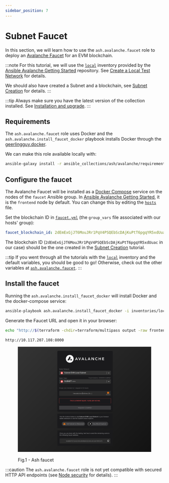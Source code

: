 ```yaml
---
sidebar_position: 7
---
```


# Subnet Faucet

In this section, we will learn how to use the `ash.avalanche.faucet` role to deploy an [Avalanche Faucet](https://github.com/ava-labs/avalanche-faucet) for an EVM blockchain.

:::note
For this tutorial, we will use the [`local`](https://github.com/AshAvalanche/ansible-avalanche-getting-started/tree/main/inventories/local) inventory provided by the [Ansible Avalanche Getting Started](https://github.com/AshAvalanche/ansible-avalanche-getting-started) repository. See [Create a Local Test Network](./local-test-network) for details.

We should also have created a Subnet and a blockchain, see [Subnet Creation](/docs/toolkit/ansible-avalanche-collection/tutorials/subnet-creation) for details.
:::

:::tip
Always make sure you have the latest version of the collection installed. See [Installation and upgrade](/docs/toolkit/ansible-avalanche-collection/installation).
:::

## Requirements

The `ash.avalanche.faucet` role uses Docker and the `ash.avalanche.install_faucet_docker` playbook installs Docker through the [geerlingguy.docker](https://galaxy.ansible.com/geerlingguy/docker).

We can make this role available locally with:

```bash
ansible-galaxy install -r ansible_collections/ash/avalanche/requirements.yml
```

## Configure the faucet

The Avalanche Faucet will be installed as a [Docker Compose](https://docs.docker.com/compose/) service on the nodes of the `faucet` Ansible group. In [Ansible Avalanche Getting Started](https://github.com/AshAvalanche/ansible-avalanche-getting-started), it is the `frontend` node by default. You can change this by editing the [`hosts`](https://github.com/AshAvalanche/ansible-avalanche-getting-started/blob/main/inventories/local/hosts) file.

Set the blockchain ID in [`faucet.yml`](https://github.com/AshAvalanche/ansible-avalanche-getting-started/tree/main/inventories/local/group_vars/faucet.yml) (the `group_vars` file associated with our hosts' group):

```yaml title="inventories/local/group_vars/faucet.yml"
faucet_blockchain_id: 2dEmExGjJT6MouJRr1PqV4PSQEbScDAjKuPtT6pgqYR5xdUuac
```

The blockchain ID (`2dEmExGjJT6MouJRr1PqV4PSQEbScDAjKuPtT6pgqYR5xdUuac` in our case) should be the one created in the [Subnet Creation](/docs/toolkit/ansible-avalanche-collection/tutorials/subnet-creation) tutorial.

:::tip
If you went through all the tutorials with the [`local`](https://github.com/AshAvalanche/ansible-avalanche-getting-started/tree/main/inventories/local) inventory and the default variables, you should be good to go! Otherwise, check out the other variables at [`ash.avalanche.faucet`](/docs/toolkit/ansible-avalanche-collection/reference/roles/avalanche-faucet).
:::

## Install the faucet

Running the `ash.avalanche.install_faucet_docker` will install Docker and the docker-compose service:

```bash
ansible-playbook ash.avalanche.install_faucet_docker -i inventories/local
```

Generate the Faucet URL and open it in your browser:

```bash title="Command"
echo "http://$(terraform -chdir=terraform/multipass output -raw frontend_ip):8000"
```

```bash title="Sample output"
http://10.117.207.108:8000
```

<figure>

![Ash faucet](/img/ash-faucet.png)

<figcaption style={{textAlign: 'center'}}>Fig.1 - Ash faucet</figcaption>
</figure>

:::caution
The `ash.avalanche.faucet` role is not yet compatible with secured HTTP API endpoints (see [Node security](./node-security) for details).
:::
